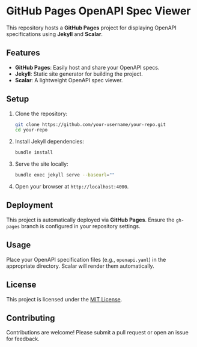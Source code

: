 # GitHub Pages OpenAPI Spec Viewer

This repository hosts a **GitHub Pages** project for displaying OpenAPI specifications using **Jekyll** and **Scalar**.

## Features

- **GitHub Pages**: Easily host and share your OpenAPI specs.
- **Jekyll**: Static site generator for building the project.
- **Scalar**: A lightweight OpenAPI spec viewer.

## Setup

1. Clone the repository:
    ```bash
    git clone https://github.com/your-username/your-repo.git
    cd your-repo
    ```

2. Install Jekyll dependencies:
    ```bash
    bundle install
    ```

3. Serve the site locally:
    ```bash
    bundle exec jekyll serve --baseurl=""
    ```

4. Open your browser at `http://localhost:4000`.

## Deployment

This project is automatically deployed via **GitHub Pages**. Ensure the `gh-pages` branch is configured in your repository settings.

## Usage

Place your OpenAPI specification files (e.g., `openapi.yaml`) in the appropriate directory. Scalar will render them automatically.

## License

This project is licensed under the [MIT License](LICENSE).

## Contributing

Contributions are welcome! Please submit a pull request or open an issue for feedback.
